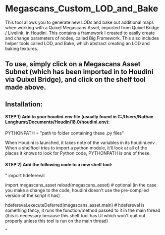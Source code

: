 # Megascans_Custom_LOD_and_Bake
This tool allows you to generate new LODs and bake out additional maps when working with a Quixel Megascans Asset, imported from Quixel Bridge / Livelink, in Houdini.  This contains a framework I created to easily create and change parameters of nodes, called Big Framework. This also includes helper tools called LOD, and Bake, which abstract creating an LOD and baking textures.

## To use, simply click on a Megascans Asset Subnet (which has been imported in to Houdini via Quixel Bridge), and click on the shelf tool made above.

## Installation:

#### STEP 1) Add to your houdini.env file (usually found in C:/Users/Nathan Longhurst/Documents/Houdini18.0/houdini.env):

PYTHONPATH = "path to folder containing these .py files"

When Houdini is launched, it takes note of the variables in its houdini.env . When a shelftool tries to import a python module, it'll look at all of the places it knows to look for Python code, PYTHONPATH is one of these.


#### STEP 2) Add the following code to a new shelf tool:

"
import hdefereval

import megascans_asset
reload(megascans_asset) # optional (in the case you make a change to the code, houdini doesn't use the pre-compiled version of the script it has)

hdefereval.executeDeferred(megascans_asset.main) # hdefereval is something fancy, it runs the function/method passed to it in the main thread (this is necessary because this shelf tool has UI which won't quit out properly unless this tool is run on the main thread)

"


